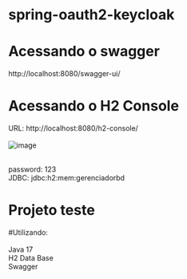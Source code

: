 # spring-oauth2-keycloak

# Acessando o swagger
http://localhost:8080/swagger-ui/

# Acessando o H2 Console
URL: http://localhost:8080/h2-console/ <br /><br />
![image](https://github.com/richarditoo/spring-oauth-keycloak/assets/26912050/b36bf02f-dd40-4f99-aece-a14923a4c29d)

<br />password: 123<br />
JDBC: jdbc:h2:mem:gerenciadorbd<br />


# Projeto teste

#Utilizando: <br /><br />
Java 17 <br />
H2 Data Base <br />
Swagger
